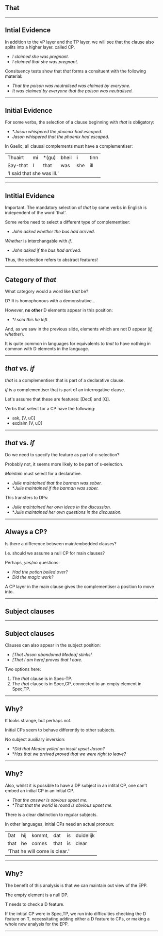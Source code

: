 <!-- .slide: class="center" -->
## That

---

## Intial Evidence

In addition to the vP layer and the TP layer, we will see that the clause also splits into a higher layer. called CP.

- *I claimed she was pregnant.*
- *I claimed that she was pregnant.*

Consituency tests show that *that* forms a consituent with the following material:

- *That the poison was neutralised was claimed by everyone.*
- *It was claimed by everyone that the poison was neutralised.*

---

## Initial Evidence

For some verbs, the selection of a clause beginning with *that* is obligatory:

- **Jason whispered the phoenix had escaped.*
- *Jason whispered that the phoenix had escaped.*

In Gaelic, all clausal complements must have a complementiser:

<table class="example">
  <tr class="example">
    <td>Thuairt</td>
    <td>mi</td>
    <td>*(gu)</td/>
    <td>bheil</td>
    <td>i</td>
    <td>tinn</td>
  </tr>
  <tr class="example">
    <td>Say-<span class="sc">that</span></td>
    <td>I</td>
    <td>that</td>
    <td>was</td>
    <td>she</td>
    <td>ill</td>
  </tr>
  <tr class="example">
    <td colspan=100>'I said that she was ill.'</td>
  </tr>
</table>

---

## Intitial Evidence

Important. The mandatory selection of *that* by some verbs in English is independent of the word 'that'.

Some verbs need to select a different type of complementiser:

- *John asked whether the bus had arrived.*

*Whether* is interchangable with *if*.

- *John asked if the bus had arrived.*

Thus, the selection refers to abstract features!

---

## Category of *that*

What category would a word like *that* be?

D? It is homophonous with a demonstrative...

However, **no other** D elements appear in this position:

- **I said this he left.*

And, as we saw in the previous slide, elements which are not D appear (*if, whether*).

It is quite common in languages for equivalents to *that* to have nothing in common with D elements in the language.

---

## *that* vs. *if*

*that* is a complementiser that is part of a declarative clause.

*if* is a complementiser that is part of an interrogative clause.

Let's assume that these are features: [<span class="sc">Decl</span>] and [<span class="sc">Q</span>].

Verbs that select for a CP have the following:

- ask, [V, uC]
- exclaim [V, uC]

---

## *that* vs. *if*

Do we need to specify the feature as part of c-selection?

Probably not, it seems more likely to be part of s-selection.

*Maintain* must select for a declarative.

- *Julie maintained that the barman was sober.*
- **Julie maintained if the barman was sober.*

This transfers to DPs:

- *Julie maintained her own ideas in the discussion.*
- **Julie maintained her own questions in the discussion.*

---

## Always a CP?

Is there a difference between main/embedded clauses?

I.e. should we assume a null CP for main clauses?

Perhaps, *yes/no* questions:

- *Had the potion boiled over?*
- *Did the magic work?*

A CP layer in the main clause gives the complementiser a position to move into.

-----

<!-- .slide: class="center" -->
## Subject clauses

---

## Subject clauses

Clauses can also appear in the subject position:

- *\[That Jason abandoned Medea\] stinks!*
- *\[That I am here\] proves that I care.*

Two options here:

1. The *that* clause is in Spec-TP.
2. The *that* clause is in Spec,CP, connected to an empty element in Spec,TP.

---

## Why?

It looks strange, but perhaps not.

Initial CPs seem to behave differently to other subjects.

No subject auxiliary inversion:

- **Did that Medea yelled an insult upset Jason?*
- **Has that we arrived proved that we were right to leave?*

---

## Why?

Also, whilst it is possible to have a DP subject in an intital CP, one can't embed an initial CP in an initial CP.

- *That the answer is obvious upset me.*
- **That that the world is round is obvious upset me.*

There is a clear distinction to regular subjects.

In other languages, initial CPs need an actual pronoun:

<table class="example">
<tr class="example">
  <td>Dat</td>
  <td>hij</td>
  <td>kommt,</td>
  <td>dat</td>
  <td>is</td>
  <td>duidelijk</td>
</tr>
<tr class="example">
  <td>that</td>
  <td>he</td>
  <td>comes</td>
  <td>that</td>
  <td>is</td>
  <td>clear</td>
</tr>
<tr class="example">
  <td colspan=100>'That he will come is clear.'</td>
</tr>
</table>

---

## Why?

The benefit of this analysis is that we can maintain out view of the EPP.

The empty element is a null DP.

T needs to check a D feature.

If the intital CP were in Spec,TP, we run into difficulties checking the D feature on T, necessitating adding either a D feature to CPs, or making a whole new analysis for the EPP.

---
